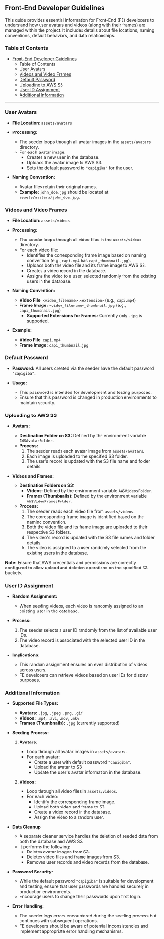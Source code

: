 ## Front-End Developer Guidelines

This guide provides essential information for Front-End (FE) developers to understand how user avatars and videos (along with their frames) are managed within the project. It includes details about file locations, naming conventions, default behaviors, and data relationships.

### Table of Contents

- [Front-End Developer Guidelines](#front-end-developer-guidelines)
  - [Table of Contents](#table-of-contents)
  - [User Avatars](#user-avatars)
  - [Videos and Video Frames](#videos-and-video-frames)
  - [Default Password](#default-password)
  - [Uploading to AWS S3](#uploading-to-aws-s3)
  - [User ID Assignment](#user-id-assignment)
  - [Additional Information](#additional-information)

---

### User Avatars

- **File Location:** `assets/avatars`
  
- **Processing:**
  - The seeder loops through all avatar images in the `assets/avatars` directory.
  - For each avatar image:
    - Creates a new user in the database.
    - Uploads the avatar image to AWS S3.
    - Sets the default password to `"capigiba"` for the user.

- **Naming Convention:**
  - Avatar files retain their original names.
  - **Example:** `john_doe.jpg` should be located at `assets/avatars/john_doe.jpg`.

### Videos and Video Frames

- **File Location:** `assets/videos`
  
- **Processing:**
  - The seeder loops through all video files in the `assets/videos` directory.
  - For each video file:
    - Identifies the corresponding frame image based on naming convention (e.g., `capi.mp4` has `capi_thumbnail.jpg`).
    - Uploads both the video file and its frame image to AWS S3.
    - Creates a video record in the database.
    - Assigns the video to a user, selected randomly from the existing users in the database.

- **Naming Convention:**
  - **Video File:** `<video_filename>.<extension>` (e.g., `capi.mp4`)
  - **Frame Image:** `<video_filename>_thumbnail.jpg` (e.g., `capi_thumbnail.jpg`)
    - **Supported Extensions for Frames:** Currently only `.jpg` is supported.

- **Example:**
  - **Video File:** `capi.mp4`
  - **Frame Image:** `capi_thumbnail.jpg`

### Default Password

- **Password:** All users created via the seeder have the default password `"capigiba"`.
  
- **Usage:**
  - This password is intended for development and testing purposes.
  - Ensure that this password is changed in production environments to maintain security.

### Uploading to AWS S3

- **Avatars:**
  - **Destination Folder on S3:** Defined by the environment variable `AWSAvatarFolder`.
  - **Process:**
    1. The seeder reads each avatar image from `assets/avatars`.
    2. Each image is uploaded to the specified S3 folder.
    3. The user's record is updated with the S3 file name and folder details.

- **Videos and Frames:**
  - **Destination Folders on S3:**
    - **Videos:** Defined by the environment variable `AWSVideosFolder`.
    - **Frames (Thumbnails):** Defined by the environment variable `AWSVideoFramesFolder`.
  - **Process:**
    1. The seeder reads each video file from `assets/videos`.
    2. The corresponding frame image is identified based on the naming convention.
    3. Both the video file and its frame image are uploaded to their respective S3 folders.
    4. The video's record is updated with the S3 file names and folder details.
    5. The video is assigned to a user randomly selected from the existing users in the database.

**Note:** Ensure that AWS credentials and permissions are correctly configured to allow upload and deletion operations on the specified S3 buckets.

### User ID Assignment

- **Random Assignment:**
  - When seeding videos, each video is randomly assigned to an existing user in the database.
  
- **Process:**
  1. The seeder selects a user ID randomly from the list of available user IDs.
  2. The video record is associated with the selected user ID in the database.

- **Implications:**
  - This random assignment ensures an even distribution of videos across users.
  - FE developers can retrieve videos based on user IDs for display purposes.

### Additional Information

- **Supported File Types:**
  - **Avatars:** `.jpg`, `.jpeg`, `.png`, `.gif`
  - **Videos:** `.mp4`, `.avi`, `.mov`, `.mkv`
  - **Frames (Thumbnails):** `.jpg` (currently supported)

- **Seeding Process:**
  1. **Avatars:**
     - Loop through all avatar images in `assets/avatars`.
     - For each avatar:
       - Create a user with default password `"capigiba"`.
       - Upload the avatar to S3.
       - Update the user's avatar information in the database.
  
  2. **Videos:**
     - Loop through all video files in `assets/videos`.
     - For each video:
       - Identify the corresponding frame image.
       - Upload both video and frame to S3.
       - Create a video record in the database.
       - Assign the video to a random user.

- **Data Cleanup:**
  - A separate cleaner service handles the deletion of seeded data from both the database and AWS S3.
  - It performs the following:
    - Deletes avatar images from S3.
    - Deletes video files and frame images from S3.
    - Removes user records and video records from the database.

- **Password Security:**
  - While the default password `"capigiba"` is suitable for development and testing, ensure that user passwords are handled securely in production environments.
  - Encourage users to change their passwords upon first login.

- **Error Handling:**
  - The seeder logs errors encountered during the seeding process but continues with subsequent operations.
  - FE developers should be aware of potential inconsistencies and implement appropriate error handling mechanisms.